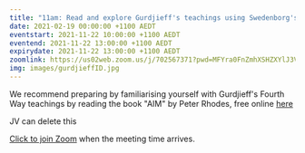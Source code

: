 ```yaml
---
title: "11am: Read and explore Gurdjieff's teachings using Swedenborg's insights"
date: 2021-02-19 00:00:00 +1100 AEDT
eventstart: 2021-11-22 10:00:00 +1100 AEDT
eventend: 2021-11-22 13:00:00 +1100 AEDT
expirydate: 2021-11-22 13:00:00 +1100 AEDT
zoomlink: https://us02web.zoom.us/j/702567371?pwd=MFYra0FnZmhXSHZXYlJ3VE5GMGkwZz09
img: images/gurdjieffID.jpg
---
```

We recommend preparing by familiarising yourself with Gurdjieff's Fourth Way teachings by reading the book "AIM" by Peter Rhodes, free online [here](http://www.swedenborgstudy.com/books/P.Rhodes_AIM/index.html)

JV can delete this

[Click to join Zoom](https://us02web.zoom.us/j/702567371?pwd=MFYra0FnZmhXSHZXYlJ3VE5GMGkwZz09) when the meeting time arrives.